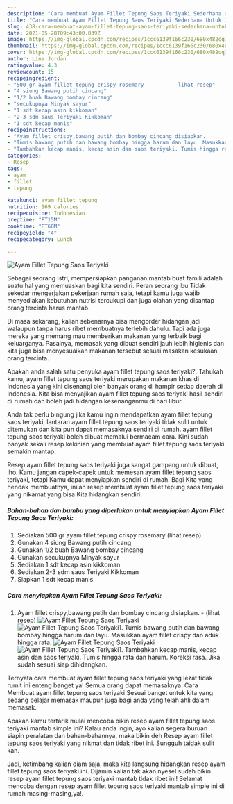 ```yaml
---
description: "Cara membuat Ayam Fillet Tepung Saos Teriyaki Sederhana Untuk Jualan"
title: "Cara membuat Ayam Fillet Tepung Saos Teriyaki Sederhana Untuk Jualan"
slug: 438-cara-membuat-ayam-fillet-tepung-saos-teriyaki-sederhana-untuk-jualan
date: 2021-05-28T09:43:00.039Z
image: https://img-global.cpcdn.com/recipes/1ccc6139f166c230/680x482cq70/ayam-fillet-tepung-saos-teriyaki-foto-resep-utama.jpg
thumbnail: https://img-global.cpcdn.com/recipes/1ccc6139f166c230/680x482cq70/ayam-fillet-tepung-saos-teriyaki-foto-resep-utama.jpg
cover: https://img-global.cpcdn.com/recipes/1ccc6139f166c230/680x482cq70/ayam-fillet-tepung-saos-teriyaki-foto-resep-utama.jpg
author: Lina Jordan
ratingvalue: 4.3
reviewcount: 15
recipeingredient:
- "500 gr ayam fillet tepung crispy rosemary           lihat resep"
- "4 siung Bawang putih cincang"
- "1/2 buah Bawang bombay cincang"
- "secukupnya Minyak sayur"
- "1 sdt kecap asin kikkoman"
- "2-3 sdm saus Teriyaki Kikkoman"
- "1 sdt kecap manis"
recipeinstructions:
- "Ayam fillet crispy,bawang putih dan bombay cincang disiapkan.           (lihat resep)"
- "Tumis bawang putih dan bawang bombay hingga harum dan layu. Masukkan ayam fillet crispy dan aduk hingga rata."
- "Tambahkan kecap manis, kecap asin dan saos teriyaki. Tumis hingga rata dan harum. Koreksi rasa. Jika sudah sesuai siap dihidangkan."
categories:
- Resep
tags:
- ayam
- fillet
- tepung

katakunci: ayam fillet tepung 
nutrition: 169 calories
recipecuisine: Indonesian
preptime: "PT15M"
cooktime: "PT60M"
recipeyield: "4"
recipecategory: Lunch

---
```



![Ayam Fillet Tepung Saos Teriyaki](https://img-global.cpcdn.com/recipes/1ccc6139f166c230/680x482cq70/ayam-fillet-tepung-saos-teriyaki-foto-resep-utama.jpg)

Sebagai seorang istri, mempersiapkan panganan mantab buat famili adalah suatu hal yang memuaskan bagi kita sendiri. Peran seorang ibu Tidak sekedar mengerjakan pekerjaan rumah saja, tetapi kamu juga wajib menyediakan kebutuhan nutrisi tercukupi dan juga olahan yang disantap orang tercinta harus mantab.

Di masa  sekarang, kalian sebenarnya bisa mengorder hidangan jadi walaupun tanpa harus ribet membuatnya terlebih dahulu. Tapi ada juga mereka yang memang mau memberikan makanan yang terbaik bagi keluarganya. Pasalnya, memasak yang dibuat sendiri jauh lebih higienis dan kita juga bisa menyesuaikan makanan tersebut sesuai masakan kesukaan orang tercinta. 



Apakah anda salah satu penyuka ayam fillet tepung saos teriyaki?. Tahukah kamu, ayam fillet tepung saos teriyaki merupakan makanan khas di Indonesia yang kini disenangi oleh banyak orang di hampir setiap daerah di Indonesia. Kita bisa menyajikan ayam fillet tepung saos teriyaki hasil sendiri di rumah dan boleh jadi hidangan kesenanganmu di hari libur.

Anda tak perlu bingung jika kamu ingin mendapatkan ayam fillet tepung saos teriyaki, lantaran ayam fillet tepung saos teriyaki tidak sulit untuk ditemukan dan kita pun dapat memasaknya sendiri di rumah. ayam fillet tepung saos teriyaki boleh dibuat memalui bermacam cara. Kini sudah banyak sekali resep kekinian yang membuat ayam fillet tepung saos teriyaki semakin mantap.

Resep ayam fillet tepung saos teriyaki juga sangat gampang untuk dibuat, lho. Kamu jangan capek-capek untuk memesan ayam fillet tepung saos teriyaki, tetapi Kamu dapat menyiapkan sendiri di rumah. Bagi Kita yang hendak membuatnya, inilah resep membuat ayam fillet tepung saos teriyaki yang nikamat yang bisa Kita hidangkan sendiri.

<!--inarticleads1-->

##### Bahan-bahan dan bumbu yang diperlukan untuk menyiapkan Ayam Fillet Tepung Saos Teriyaki:

1. Sediakan 500 gr ayam fillet tepung crispy rosemary           (lihat resep)
1. Gunakan 4 siung Bawang putih cincang
1. Gunakan 1/2 buah Bawang bombay cincang
1. Gunakan secukupnya Minyak sayur
1. Sediakan 1 sdt kecap asin kikkoman
1. Sediakan 2-3 sdm saus Teriyaki Kikkoman
1. Siapkan 1 sdt kecap manis




<!--inarticleads2-->

##### Cara menyiapkan Ayam Fillet Tepung Saos Teriyaki:

1. Ayam fillet crispy,bawang putih dan bombay cincang disiapkan. -           (lihat resep)
<img src="https://img-global.cpcdn.com/steps/b645a55b2741e212/160x128cq70/ayam-fillet-tepung-saos-teriyaki-langkah-memasak-1-foto.jpg" alt="Ayam Fillet Tepung Saos Teriyaki"><img src="https://img-global.cpcdn.com/steps/51bfd1d06d7e3265/160x128cq70/ayam-fillet-tepung-saos-teriyaki-langkah-memasak-1-foto.jpg" alt="Ayam Fillet Tepung Saos Teriyaki">1. Tumis bawang putih dan bawang bombay hingga harum dan layu. Masukkan ayam fillet crispy dan aduk hingga rata.
<img src="https://img-global.cpcdn.com/steps/e0421daafce23176/160x128cq70/ayam-fillet-tepung-saos-teriyaki-langkah-memasak-2-foto.jpg" alt="Ayam Fillet Tepung Saos Teriyaki"><img src="https://img-global.cpcdn.com/steps/e847c51d4746bd48/160x128cq70/ayam-fillet-tepung-saos-teriyaki-langkah-memasak-2-foto.jpg" alt="Ayam Fillet Tepung Saos Teriyaki">1. Tambahkan kecap manis, kecap asin dan saos teriyaki. Tumis hingga rata dan harum. Koreksi rasa. Jika sudah sesuai siap dihidangkan.




Ternyata cara membuat ayam fillet tepung saos teriyaki yang lezat tidak rumit ini enteng banget ya! Semua orang dapat memasaknya. Cara Membuat ayam fillet tepung saos teriyaki Sesuai banget untuk kita yang sedang belajar memasak maupun juga bagi anda yang telah ahli dalam memasak.

Apakah kamu tertarik mulai mencoba bikin resep ayam fillet tepung saos teriyaki mantab simple ini? Kalau anda ingin, ayo kalian segera buruan siapin peralatan dan bahan-bahannya, maka bikin deh Resep ayam fillet tepung saos teriyaki yang nikmat dan tidak ribet ini. Sungguh taidak sulit kan. 

Jadi, ketimbang kalian diam saja, maka kita langsung hidangkan resep ayam fillet tepung saos teriyaki ini. Dijamin kalian tak akan nyesel sudah bikin resep ayam fillet tepung saos teriyaki mantab tidak ribet ini! Selamat mencoba dengan resep ayam fillet tepung saos teriyaki mantab simple ini di rumah masing-masing,ya!.

